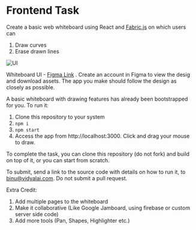 # Frontend Task

Create a basic web whiteboard using React and [Fabric.js](http://fabricjs.com/articles/) on which users can

1. Draw curves
2. Erase drawn lines

![UI](https://user-images.githubusercontent.com/67888574/104806160-65b99100-57fb-11eb-8176-4a741f1c4437.png)

Whiteboard UI - [Figma Link](https://www.figma.com/file/b32qPPweMJPTZ29711DNtW/Frontend-Task?node-id=0%3A1) . Create an account in Figma to view the desig and download assets. The app you make should follow the design as closely as possible. 

A basic whiteboard with drawing features has already been bootstrapped for you. To run it:

1. Clone this repository to your system
2. `npm i`
3. `npm start`
4. Access the app from http://localhost:3000. Click and drag your mouse to draw.

To complete the task, you can clone this repository (do not fork) and build on top of it, or you can start from scratch.

To submit, send a link to the source code with details on how to run it, to binu@vidyalai.com. Do not submit a pull request.

Extra Credit:

1. Add multiple pages to the whiteboard
2. Make it collaborative (Like Google Jamboard, using firebase or custom server side code)
3. Add more tools (Pan, Shapes, Highlighter etc.)

